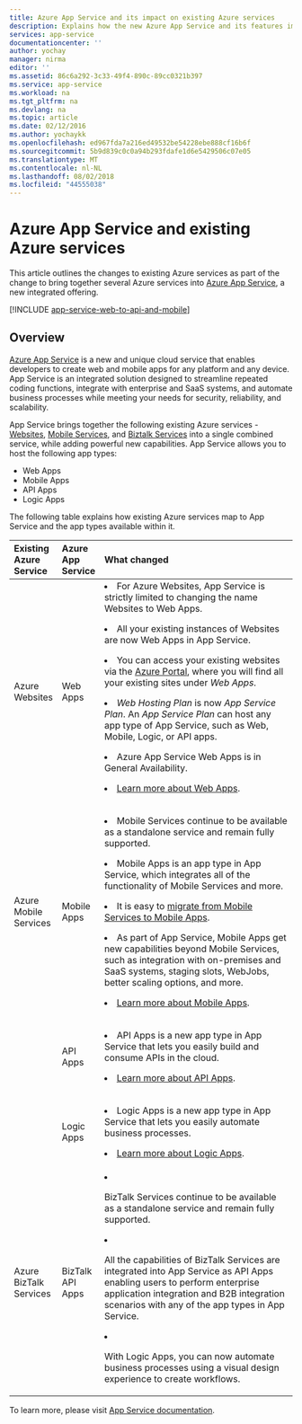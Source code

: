 ```yaml
---
title: Azure App Service and its impact on existing Azure services
description: Explains how the new Azure App Service and its features impact existing services in Azure.
services: app-service
documentationcenter: ''
author: yochay
manager: nirma
editor: ''
ms.assetid: 86c6a292-3c33-49f4-890c-89cc0321b397
ms.service: app-service
ms.workload: na
ms.tgt_pltfrm: na
ms.devlang: na
ms.topic: article
ms.date: 02/12/2016
ms.author: yochaykk
ms.openlocfilehash: ed967fda7a216ed49532be54228ebe888cf16b6f
ms.sourcegitcommit: 5b9d839c0c0a94b293fdafe1d6e5429506c07e05
ms.translationtype: MT
ms.contentlocale: nl-NL
ms.lasthandoff: 08/02/2018
ms.locfileid: "44555038"
---
```

# <a name="azure-app-service-and-existing-azure-services"></a>Azure App Service and existing Azure services
This article outlines the changes to existing Azure services as part of the change to bring together several Azure services into [Azure App Service](https://azure.microsoft.com/services/app-service/), a new integrated offering.

[!INCLUDE [app-service-web-to-api-and-mobile](../../includes/app-service-web-to-api-and-mobile.md)]

## <a name="overview"></a>Overview
[Azure App Service](https://azure.microsoft.com/services/app-service/) is a new and unique cloud service that enables developers to create web and mobile apps for any platform and any device. App Service is an integrated solution designed to streamline repeated coding functions, integrate with enterprise and SaaS systems, and automate business processes while meeting your needs for security, reliability, and scalability.

App Service brings together the following existing Azure services - [Websites](https://azure.microsoft.com/services/websites/), [Mobile Services](https://azure.microsoft.com/services/mobile-services/), and [Biztalk Services](https://azure.microsoft.com/services/biztalk-services/) into a single combined service, while adding powerful new capabilities.  App Service allows you to host the following app types:

* Web Apps
* Mobile Apps
* API Apps
* Logic Apps

The following table explains how existing Azure services map to App Service and the app types available within it.

<table>
<thead>
<tr class="header">
<th align="left", style="width:10%">Existing Azure Service</th>
<th align="left", style="width:10%">Azure App Service</th>
<th align="left", style="width:80%">What changed</th>
</tr>
</thead>
<tbody>
<tr class="odd">
<td align="left">Azure Websites</td>
<td align="left">Web Apps</td>
<td align="left"><li>For Azure Websites, App Service is strictly limited to changing the name  Websites to Web Apps.
<p><li>All your existing instances of Websites are now Web Apps in App Service.</p>
<p><li>You can access your existing websites via the <a href="http://go.microsoft.com/fwlink/?LinkId=529715">Azure Portal</a>, where you will find all your existing sites under <em>Web Apps</em>.</p>
<p><li><em>Web Hosting Plan</em> is now <em>App Service Plan</em>. An <em>App Service Plan</em> can host any app type of App Service, such as Web, Mobile, Logic, or API apps.</p>
<p><li>Azure App Service Web Apps is in General Availability.</p>
<p><li><a href="http://azure.microsoft.com/services/app-service/web/">Learn more about Web Apps</a>.</p></td>
</tr>
<tr class="even">
<td align="left">Azure Mobile Services</td>
<td align="left">Mobile Apps</td>
<td align="left"><p><li>Mobile Services continue to be available as a standalone service and remain fully supported.</p>
<p><li>Mobile Apps is an app type in App Service, which integrates all of the functionality of Mobile Services and more.</p>
<p><li>It is easy to <a href="http://go.microsoft.com/fwlink/?LinkID=724279&clcid=0x409">migrate from Mobile Services to Mobile Apps</a>.</p>
<p><li>As part of App Service, Mobile Apps get new capabilities beyond Mobile Services, such as  integration with on-premises and SaaS systems, staging slots, WebJobs, better scaling options, and more.</p>
<p><li><a href="http://azure.microsoft.com/services/app-service/mobile/">Learn more about Mobile Apps</a>.</p>
</tr>
<tr class="odd">
<td align="left"></td>
<td align="left">API Apps</td>
<td align="left">
<p><li>API Apps is a new app type in App Service that lets you easily build and consume APIs in the cloud.</p>
<p><li><a href="http://azure.microsoft.com/services/app-service/api/">Learn more about API Apps</a>.</p></td>
</tr>
<tr class="even">
<td align="left"></td>
<td align="left">Logic Apps</td>
<td align="left">
<p><li>Logic Apps is a new app type in App Service that lets you easily automate business processes.</p>
<p><li><a href="http://azure.microsoft.com/services/app-service/logic/">Learn more about Logic Apps</a>.</p></td>
</tr>
<tr class="odd">
<td align="left">Azure BizTalk Services</td>
<td align="left">BizTalk API Apps</td>
<td align="left">
<li><p>BizTalk Services continue to be available as a standalone service and remain fully supported.</p>
<li><p>All the capabilities of BizTalk Services are integrated into App Service as API Apps enabling users to perform enterprise application integration and B2B integration scenarios with any of the app types in App Service.</p>
<li><p>With Logic Apps, you can now automate business processes using a visual design experience to create workflows.</p></td>
</tr>
</tbody>
</table>

To learn more, please visit [App Service documentation](https://azure.microsoft.com/documentation/services/app-service/).

